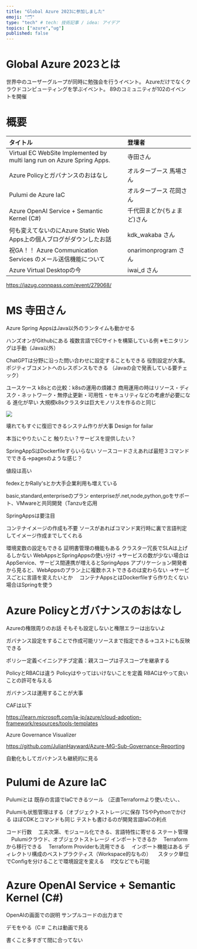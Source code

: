 ```yaml
---
title: "Global Azure 2023に参加しました"
emoji: "🗂"
type: "tech" # tech: 技術記事 / idea: アイデア
topics: ["azure","ug"]
published: false
---
```


# Global Azure 2023とは

世界中のユーザーグループが同時に勉強会を行うイベント。
Azureだけでなくクラウドコンピューティングを学ぶイベント。
89のコミュニティが102のイベントを開催


# 概要

|タイトル|登壇者|
|:--|:--|
|Virtual EC WebSite Implemented by multi lang run on Azure Spring Apps.|寺田さん|
|Azure Policyとガバナンスのおはなし|オルターブース 馬場さん|
|Pulumi de Azure IaC|オルターブース 花岡さん|
|Azure OpenAI Service + Semantic Kernel (C#)|千代田まどか(ちょまど)さん|
|何も変えてないのにAzure Static Web Apps上の個人ブログがダウンしたお話|kdk_wakaba さん|
|祝GA！！ Azure Communication Services のメール送信機能について|onarimonprogram さん|
|Azure Virtual Desktopの今|iwai_d さん|


https://jazug.connpass.com/event/279068/


# MS 寺田さん

Azure Spring AppsはJava以外のランタイムも動かせる

ハンズオンがGithubにある
複数言語でECサイトを構築している例
※モニタリングは手動（Java以外）

ChatGPTは分野に沿った問い合わせに設定することもできる
役割設定が大事。ポジティブコメントへのレスポンスもできる
（Javaの会で発表している要チェック）

ユースケース
k8sとの比較：k8sの運用の煩雑さ
商用運用の時はリソース・ディスク・ネットワーク・無停止更新・可用性・セキュリティなどの考慮が必要になる
進化が早い
大規模k8sクラスタは巨大モノリスを作るのと同じ

![](https://storage.googleapis.com/zenn-user-upload/0ccba8cd38c5-20230513.jpeg)

壊れてもすぐに復旧できるシステム作りが大事
 Design for failar

本当にやりたいこと
触りたい？サービスを提供したい？

SpringAppSはDockerfileすらいらない
ソースコードさえあれば最短３コマンドでできる→pagesのような感じ？

値段は高い

fedexとかRally'sとか大手企業利用も増えている

basic,standard,enterpriseのプラン
enterpriseが.net,node,python,goをサポート、VMwareと共同開発（Tanzuを応用

SpringAppsは要注目

コンテナイメージの作成も不要
ソースがあればコマンド実行時に裏で言語判定してイメージ作成までしてくれる

環境変数の設定もできる
証明書管理の機能もある
クラスター冗長でSLAは上げるしかない
WebAppsとSpringAppsの使い分け
→サービスの数が少ない場合はAppService、サービス間連携が増えるとSpringApps
アプリケーション開発者から見ると、WebAppsのプラン上に複数ホストできるのは変わらない
→サービスごとに言語を変えたいとか
　コンテナAppsとはDockerfileすら作りたくない場合はSpringを使う



# Azure Policyとガバナンスのおはなし
Azureの権限周りのお話
そもそも設定しないと権限エラーは出ないよ

ガバナンス設定をすることで作成可能リソースまで指定できる→コストにも反映できる

ポリシー定義＜イニシアチブ定義：親スコープは子スコープを継承する

PolicyとRBACは違う
Policyはやってはいけないことを定義
RBACはやって良いことの許可を与える

ガバナンスは運用することが大事

CAFは以下

https://learn.microsoft.com/ja-jp/azure/cloud-adoption-framework/resources/tools-templates


Azure Governance Visualizer

https://github.com/JulianHayward/Azure-MG-Sub-Governance-Reporting

自動化もしてガバナンスも継続的に見る



# Pulumi de Azure IaC
Pulumiとは
既存の言語でIaCできるツール
（正直Terraformより使いたい、、

Pulumiも状態管理はする（オブジェクトストレージに保存
TSやPythonでかける
ほぼCDKとコマンドも同じ
テストも書けるのが開発言語IaCの利点

コード行数
　工夫次第、モジュール化できる、言語特性に寄せる
ステート管理
　Pulumiクラウド、オブジェクトストレージ
インポートできるか
　Terraformから移行できる
　Terraform Providerも流用できる
　インポート機能はある
ディレクトリ構成のベストプラクティス（Workspace的なもの）
　スタック単位でConfigを分けることで環境設定を変える
　If文などでも可能



# Azure OpenAI Service + Semantic Kernel (C#)

OpenAIの画面での説明
サンプルコードの出力まで

デモをやる（C＃
これは動画で見る

書くこと多すぎて間に合ってない








